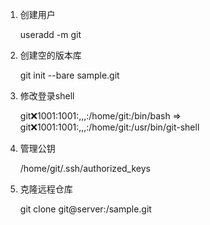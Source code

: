 1. 创建用户

   useradd -m git

2. 创建空的版本库

   git init --bare sample.git

3. 修改登录shell

   git:x:1001:1001:,,,:/home/git:/bin/bash => git:x:1001:1001:,,,:/home/git:/usr/bin/git-shell

4. 管理公钥

   /home/git/.ssh/authorized_keys

5. 克隆远程仓库

   git clone git@server:/sample.git
